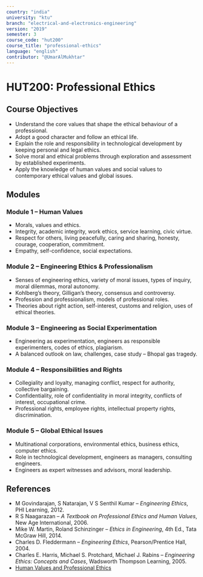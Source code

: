 ```yaml
---
country: "india"
university: "ktu"
branch: "electrical-and-electronics-engineering"
version: "2019"
semester: 3
course_code: "hut200"
course_title: "professional-ethics"
language: "english"
contributor: "@UmarAlMukhtar"
---
```


# HUT200: Professional Ethics  

## Course Objectives  
* Understand the core values that shape the ethical behaviour of a professional.  
* Adopt a good character and follow an ethical life.  
* Explain the role and responsibility in technological development by keeping personal and legal ethics.  
* Solve moral and ethical problems through exploration and assessment by established experiments.  
* Apply the knowledge of human values and social values to contemporary ethical values and global issues.  

## Modules  

### Module 1 – Human Values  
* Morals, values and ethics.  
* Integrity, academic integrity, work ethics, service learning, civic virtue.  
* Respect for others, living peacefully, caring and sharing, honesty, courage, cooperation, commitment.  
* Empathy, self-confidence, social expectations.  

### Module 2 – Engineering Ethics & Professionalism  
* Senses of engineering ethics, variety of moral issues, types of inquiry, moral dilemmas, moral autonomy.  
* Kohlberg’s theory, Gilligan’s theory, consensus and controversy.  
* Profession and professionalism, models of professional roles.  
* Theories about right action, self-interest, customs and religion, uses of ethical theories.  

### Module 3 – Engineering as Social Experimentation  
* Engineering as experimentation, engineers as responsible experimenters, codes of ethics, plagiarism.  
* A balanced outlook on law, challenges, case study – Bhopal gas tragedy.  

### Module 4 – Responsibilities and Rights  
* Collegiality and loyalty, managing conflict, respect for authority, collective bargaining.  
* Confidentiality, role of confidentiality in moral integrity, conflicts of interest, occupational crime.  
* Professional rights, employee rights, intellectual property rights, discrimination.  

### Module 5 – Global Ethical Issues  
* Multinational corporations, environmental ethics, business ethics, computer ethics.  
* Role in technological development, engineers as managers, consulting engineers.  
* Engineers as expert witnesses and advisors, moral leadership.  

## References  
* M Govindarajan, S Natarajan, V S Senthil Kumar – *Engineering Ethics*, PHI Learning, 2012.  
* R S Naagarazan – *A Textbook on Professional Ethics and Human Values*, New Age International, 2006.  
* Mike W. Martin, Roland Schinzinger – *Ethics in Engineering*, 4th Ed., Tata McGraw Hill, 2014.  
* Charles D. Fleddermann – *Engineering Ethics*, Pearson/Prentice Hall, 2004.  
* Charles E. Harris, Michael S. Protchard, Michael J. Rabins – *Engineering Ethics: Concepts and Cases*, Wadsworth Thompson Learning, 2005.  
* [Human Values and Professional Ethics](http://www.slideword.org/slidestag.aspx/human-values-and-Professional-ethics)  
